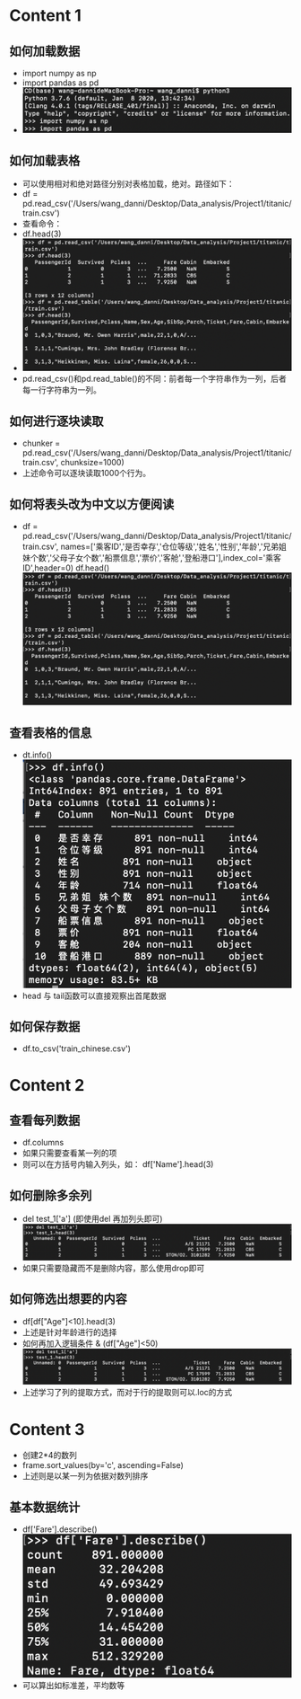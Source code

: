# Content 1
## 如何加载数据
- import numpy as np 
- import pandas as pd
- ![image](https://github.com/gluorokana/Dataanalysis/blob/master/Loaddata.png)
## 如何加载表格
- 可以使用相对和绝对路径分别对表格加载，绝对。路径如下：
- df = pd.read_csv('/Users/wang_danni/Desktop/Data_analysis/Project1/titanic/train.csv')
- 查看命令：
- df.head(3)
- ![image](https://github.com/gluorokana/Dataanalysis/blob/master/Dataread.png)
- pd.read_csv()和pd.read_table()的不同：前者每一个字符串作为一列，后者每一行字符串为一列。
## 如何进行逐块读取
- chunker = pd.read_csv('/Users/wang_danni/Desktop/Data_analysis/Project1/titanic/train.csv', chunksize=1000)
- 上述命令可以逐块读取1000个行为。
## 如何将表头改为中文以方便阅读
- df = pd.read_csv('/Users/wang_danni/Desktop/Data_analysis/Project1/titanic/train.csv', names=['乘客ID','是否幸存','仓位等级','姓名','性别','年龄','兄弟姐 妹个数','父母子女个数','船票信息','票价','客舱','登船港口'],index_col='乘客ID',header=0) 
df.head()
![image](https://github.com/gluorokana/Dataanalysis/blob/master/Tableread.png)

## 查看表格的信息
- dt.info()
![image](https://github.com/gluorokana/Dataanalysis/blob/master/Tableinfo.png)
- head 与 tail函数可以直接观察出首尾数据
## 如何保存数据
- df.to_csv('train_chinese.csv')

# Content 2
## 查看每列数据
- df.columns
- 如果只需要查看某一列的项
- 则可以在方括号内输入列头，如： df['Name'].head(3)
## 如何删除多余列
-  del test_1['a'] (即使用del 再加列头即可)
![image](https://github.com/gluorokana/Dataanalysis/blob/master/DEl.png)
- 如果只需要隐藏而不是删除内容，那么使用drop即可
## 如何筛选出想要的内容
- df[df["Age"]<10].head(3)
- 上述是针对年龄进行的选择
- 如何再加入逻辑条件 & (df["Age"]<50)
![image](https://github.com/gluorokana/Dataanalysis/blob/master/DEl.png)
- 上述学习了列的提取方式，而对于行的提取则可以.loc的方式

# Content 3
- 创建2*4的数列
- frame.sort_values(by='c', ascending=False)
- 上述则是以某一列为依据对数列排序
## 基本数据统计
- df['Fare'].describe()
![image](https://github.com/gluorokana/Dataanalysis/blob/master/BasicStastic.png)
- 可以算出如标准差，平均数等




